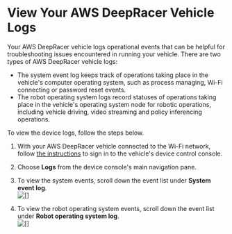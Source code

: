 # View Your AWS DeepRacer Vehicle Logs<a name="deepracer-drive-vehicle-logs"></a>

Your AWS DeepRacer vehicle logs operational events that can be helpful for troubleshooting issues encountered in running your vehicle\. There are two types of AWS DeepRacer vehicle logs: 
+ The system event log keeps track of operations taking place in the vehicle's computer operating system, such as process managing, Wi\-Fi connecting or password reset events\. 
+ The robot operating system logs record statuses of operations taking place in the vehicle's operating system node for robotic operations, including vehicle driving, video streaming and policy inferencing operations\.

To view the device logs, follow the steps below\.

1. With your AWS DeepRacer vehicle connected to the Wi\-Fi network, follow [the instructions](deepracer-set-up-vehicle-test-drive.md) to sign in to the vehicle's device control console\. 

1. Choose **Logs** from the device console's main navigation pane\.

1. To view the system events, scroll down the event list under **System event log**\.  
![\[\]](http://docs.aws.amazon.com/deepracer/latest/developerguide/images/deepracer-device-console-logs-system-events.png)

1. To view the robot operating system events, scroll down the event list under **Robot operating system log**\.  
![\[\]](http://docs.aws.amazon.com/deepracer/latest/developerguide/images/deepracer-device-console-logs-robot-os.png)

